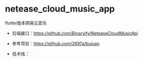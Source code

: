 # netease_cloud_music_app

flutter版本网易云音乐

- 后端接口：https://github.com/Binaryify/NeteaseCloudMusicApi

- 参考项目：https://github.com/2697a/bujuan

- 技术栈：